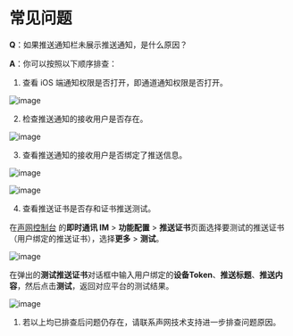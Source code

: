 # 常见问题

**Q**：如果推送通知栏未展示推送通知，是什么原因？

**A**：你可以按照以下顺序排查：

1. 查看 iOS 端通知权限是否打开，即通道通知权限是否打开。

![image](/images/ios/push/push_notification_channel_ios.png)

2. 检查推送通知的接收用户是否存在。

![image](/images/android/push/push_notification_user_search.png)

3. 查看推送通知的接收用户是否绑定了推送信息。

![image](/images/android/push/push_notification_user_bind.png)

![image](/images/android/push/push_notification_user_bind_info.png)

4. 查看推送证书是否存和证书推送测试。

在[声网控制台](https://console.shengwang.cn/overview) 的**即时通讯 IM** > **功能配置** > **推送证书**页面选择要测试的推送证书（用户绑定的推送证书），选择**更多** > **测试**。

![image](/images/android/push/push_notification_test.png)

在弹出的**测试推送证书**对话框中输入用户绑定的**设备Token**、**推送标题**、**推送内容**，然后点击**测试**，返回对应平台的测试结果。

![image](/images/android/push/huawei_push_notification_test.png)

1. 若以上均已排查后问题仍存在，请联系声网技术支持进一步排查问题原因。